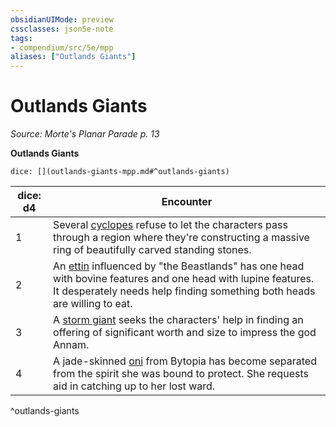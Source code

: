 ```yaml
---
obsidianUIMode: preview
cssclasses: json5e-note
tags:
- compendium/src/5e/mpp
aliases: ["Outlands Giants"]
---
```

# Outlands Giants
*Source: Morte's Planar Parade p. 13* 

**Outlands Giants**

`dice: [](outlands-giants-mpp.md#^outlands-giants)`

| dice: d4 | Encounter |
|----------|-----------|
| 1 | Several [cyclopes](5E2014官方资源/bestiary/giant/cyclops.md) refuse to let the characters pass through a region where they're constructing a massive ring of beautifully carved standing stones. |
| 2 | An [ettin](5E2014官方资源/bestiary/giant/ettin.md) influenced by "the Beastlands" has one head with bovine features and one head with lupine features. It desperately needs help finding something both heads are willing to eat. |
| 3 | A [storm giant](5E2014官方资源/bestiary/giant/storm-giant.md) seeks the characters' help in finding an offering of significant worth and size to impress the god Annam. |
| 4 | A jade-skinned [oni](5E2014官方资源/bestiary/giant/oni.md) from Bytopia has become separated from the spirit she was bound to protect. She requests aid in catching up to her lost ward. |
^outlands-giants